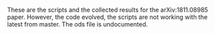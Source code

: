 These are the scripts and the collected results for the arXiv:1811.08985
paper. However, the code evolved, the scripts are not working with the latest
from master. The ods file is undocumented.